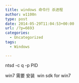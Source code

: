 ```yaml
---
title: windows 命令行 杀进程
author: w1100n
type: post
date: 2014-05-29T11:04:53+00:00
url: /?p=6693
categories:
  - Uncategorized
tags:
  - Windows

---
```

ntsd -c q -p PID

win7 需要 安装  win sdk for win7